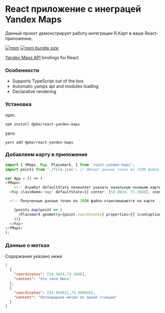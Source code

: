 # React приложение с инеграцей Yandex Maps

Данный проект демонстрирует работу интеграции Я.Карт в ваше React-приложение.

[![npm](https://img.shields.io/npm/v/@pbe/react-yandex-maps)](https://www.npmjs.com/package/@pbe/react-yandex-maps)
[![npm bundle size](https://img.shields.io/bundlephobia/minzip/@pbe/react-yandex-maps)](https://bundlephobia.com/package/@pbe/react-yandex-maps)

[Yandex Maps API][ymaps-api] bindings for React

[ymaps-api]:
  https://tech.yandex.com/maps/doc/jsapi/2.1/quick-start/index-docpage/

### Особенности

- Supports TypeScript out of the box
- Automatic yamps api and modules loading
- Declarative rendering

### Установка

npm:

```
npm install @pbe/react-yandex-maps
```

yarn:

```
yarn add @pbe/react-yandex-maps
```


### Добавляем карту в приложение

```TypeScript
import { YMaps, Map, Placemark, } from 'react-yandex-maps'; 
import points from './file.json'; // Импорт данных точек из JSON файла

var App = () => (
<YMaps>
    <!-- Атрибут defaultState позволяет указать начальную позицию карты и зум (приближение) -->
  <Map className='map' defaultState={{ center: [54.9924, 73.3686], zoom: 14 }}>

  <!-- Полученные данные точек из JSON файла отрисовываются на карте  -->

    {points.map(point => (
      <Placemark geometry={point.coordinates} properties={{ iconCaption: point.content }} />
    ))}
  </Map>
</YMaps>
);
```


### Данные о метках

Содержание указано ниже

```JSON
[
  {
    "coordinates": [54.9924,73.3686],
    "content": "Это типа Омск"
  },
  {
    "coordinates": [54.993611,73.360028],
    "content": "Легендарное метро из одной станции"
  }
]
```